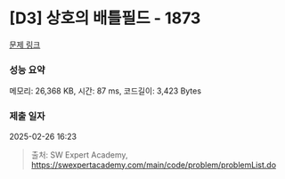 # [D3] 상호의 배틀필드 - 1873 

[문제 링크](https://swexpertacademy.com/main/code/problem/problemDetail.do?contestProbId=AV5LyE7KD2ADFAXc) 

### 성능 요약

메모리: 26,368 KB, 시간: 87 ms, 코드길이: 3,423 Bytes

### 제출 일자

2025-02-26 16:23



> 출처: SW Expert Academy, https://swexpertacademy.com/main/code/problem/problemList.do